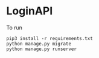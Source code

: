 # LoginAPI

To run 

```
pip3 install -r requirements.txt
python manage.py migrate
python manage.py runserver
```
